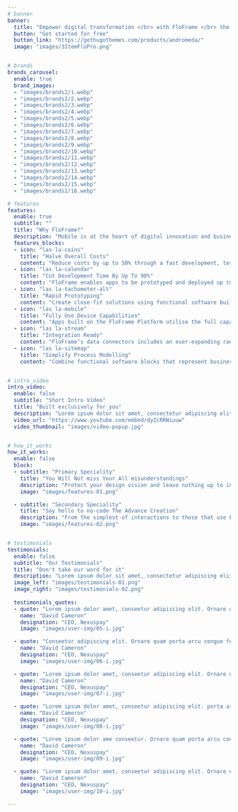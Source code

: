```yaml
---
# banner
banner:
  title: "Empower digital transformation </br> with FloFrame </br> the breakthrough </br> #1 NO-CODE NATIVE </br> app development platform"
  button: "Get started for free"
  button_link: "https://gethugothemes.com/products/andromeda/"
  image: "images/3ItemFloPro.png"


# brands
brands_carousel:
  enable: true
  brand_images:
  - "images/brands2/1.webp"
  - "images/brands2/2.webp"
  - "images/brands2/3.webp" 
  - "images/brands2/4.webp"
  - "images/brands2/5.webp"
  - "images/brands2/6.webp"
  - "images/brands2/7.webp"
  - "images/brands2/8.webp" 
  - "images/brands2/9.webp"
  - "images/brands2/10.webp"
  - "images/brands2/11.webp"
  - "images/brands2/12.webp"
  - "images/brands2/13.webp" 
  - "images/brands2/14.webp"
  - "images/brands2/15.webp"
  - "images/brands2/16.webp"

# features
features:
  enable: true
  subtitle: ""
  title: "Why FloFrame?"
  description: "Mobile is at the heart of digital innovation and business transformation. Even with the introduction of agile development techniques, coding new native apps continues to be a costly and time-consuming process. The FloFrame platform allows organisations to rapidly design and deliver innovative mobile solutions that perfectly serve their business."
  features_blocks:
  - icon: "las la-coins"
    title: "Halve Overall Costs"
    content: "Reduce costs by up to 50% through a fast development, testing and refining process. Improve user experience, productivity and data quality as well as reducing costs associated with training and user errors."
  - icon: "las la-calendar"
    title: "Cut Development Time By Up To 90%"
    content: "FloFrame enables apps to be prototyped and deployed up to 90% faster than when using traditional agile software development techniques."
  - icon: "las la-tachometer-alt"
    title: "Rapid Prototyping"
    content: "Create close-fit solutions using functional software building blocks; units of logic that deliver an optimal balance of power, utility & usability."
  - icon: "las la-mobile"
    title: "Fully Use Device Capabilities"
    content: "Apps built on the FloFrame Platform utilise the full capability of mobile device hardware, operating system, user interface and security features."
  - icon: "las la-stream"
    title: "Integration Ready"
    content: "FloFrame’s data connectors includes an ever-expanding range of cloud file systems, databases & API end points to fully integrate with existing IT systems."
  - icon: "las la-sitemap"
    title: "Simplify Process Modelling"
    content: "Combine functional software blocks that represent business data as well as processes to model virtually any area of your organisation."


# intro_video
intro_video:   
  enable: false
  subtitle: "Short Intro Video"
  title: "Built exclusively for you"
  description: "Lorem ipsum dolor sit amet, consectetur adipiscing elit. Morbi egestas <br> Werat viverra id et aliquet. vulputate egestas sollicitudin."
  video_url: "https://www.youtube.com/embed/dyZcRRWiuuw"
  video_thumbnail: "images/video-popup.jpg"


# how_it_works
how_it_works:   
  enable: false
  block:
  - subtitle: "Primary Speciality"
    title: "You Will Not miss Your All misunderstandings"
    description: "Protect your design vision and leave nothing up to interpretation with interaction recipes. Quickly share and access all your team members interactions by using libraries, ensuring consistency throughout the."
    image: "images/features-01.png"

  - subtitle: "Secondary Speciality"
    title: "Say hello to no-code The Advance Creation"
    description: "From the simplest of interactions to those that use Excel-gradeing formulas, ProtoPie can handle them all. Make mind-blowing of New interactions everyday without ever having to write any new code."
    image: "images/features-02.png"


# testimonials
testimonials:   
  enable: false
  subtitle: "Our Testimonials"
  title: "Don't take our word for it"
  description: "Lorem ipsum dolor sit amet, consectetur adipiscing elit. Morbi egestas <br> Werat viverra id et aliquet. vulputate egestas sollicitudin."
  image_left: "images/testimonials-01.png"
  image_right: "images/testimonials-02.png"
  
  testimonials_quotes:
  - quote: "Lorem ipsum dolor amet, conseetur adipiscing elit. Ornare quam porta arcu congue felis volutpat. Vitae lectudbfs dolor faucibus"
    name: "David Cameron"
    designation: "CEO, Nexuspay"
    image: "images/user-img/05-i.jpg"

  - quote: "Conseetur adipiscing elit. Ornare quam porta arcu congue felis volutpat. Vitae lectudbfs pellentesque vitae dolor faucibus"
    name: "David Cameron"
    designation: "CEO, Nexuspay"
    image: "images/user-img/06-i.jpg"

  - quote: "Lorem ipsum dolor amet, conseetur adipiscing elit. Ornare quam porta arcu congue felis volutpat. Vitae lectudbfs pellentesque vitae dolor"
    name: "David Cameron"
    designation: "CEO, Nexuspay"
    image: "images/user-img/07-i.jpg"

  - quote: "Lorem ipsum dolor amet, conseetur adipiscing elit. porta arcu congue felis volutpat. Vitae lectudbfs pellentesque vitae dolor faucibus"
    name: "David Cameron"
    designation: "CEO, Nexuspay"
    image: "images/user-img/08-i.jpg"

  - quote: "Lorem ipsum dolor ame conseetur. Ornare quam porta arcu congue felis volutpat. Vitae lectudbfs pellentesque vitae dolor faucibus"
    name: "David Cameron"
    designation: "CEO, Nexuspay"
    image: "images/user-img/09-i.jpg"

  - quote: "Lorem ipsum dolor amet, conseetur adipiscing elit. Ornare quam porta arcu congue lectudbfs pellentesque vitae dolor faucibus"
    name: "David Cameron"
    designation: "CEO, Nexuspay"
    image: "images/user-img/10-i.jpg"

---
```

